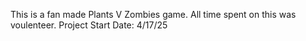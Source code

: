 This is a fan made Plants V Zombies game. All time spent on this was voulenteer.
Project Start Date: 4/17/25